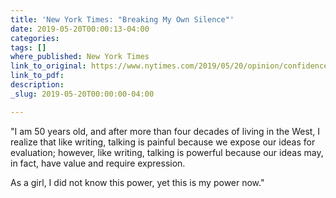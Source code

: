 ```yaml
---
title: 'New York Times: "Breaking My Own Silence"'
date: 2019-05-20T00:00:13-04:00
categories: 
tags: []
where_published: New York Times
link_to_original: https://www.nytimes.com/2019/05/20/opinion/confidence-public-speaking.html
link_to_pdf: 
description: 
_slug: 2019-05-20T00:00:00-04:00

---
```

"I am 50 years old, and after more than four decades of living in the West, I realize that like writing, talking is painful because we expose our ideas for evaluation; however, like writing, talking is powerful because our ideas may, in fact, have value and require expression.

As a girl, I did not know this power, yet this is my power now."